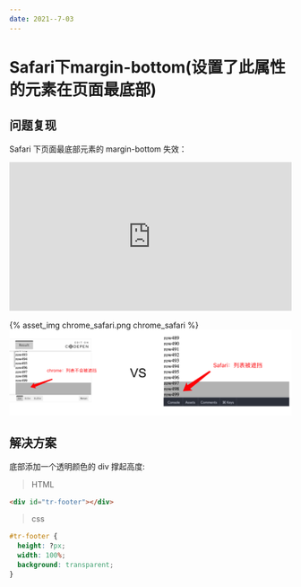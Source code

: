 ```yaml
---
date: 2021--7-03
---
```


# Safari下margin-bottom(设置了此属性的元素在页面最底部)

## 问题复现

Safari 下页面最底部元素的 margin-bottom 失效：

<iframe height="265" scrolling="no" title="Margin not working only in Safari (element is at the bottom of the page)" src="https://codepen.io/JingW/embed/QWyZjgV?height=265&amp;theme-id=light&amp;default-tab=css,result" frameborder="no" allowtransparency="true" allowfullscreen="true" style="width: 100%"></iframe>

{% asset_img chrome_safari.png chrome_safari %}
![chrome_safari](/assets/Safari下margin-bottom(设置了此属性的元素在页面最底部)/chrome_safari.png)

## 解决方案

底部添加一个透明颜色的 div 撑起高度:

> HTML

```html
<div id="tr-footer"></div>
```

> css

```css
#tr-footer {
  height: ?px;
  width: 100%;
  background: transparent;
}
```
